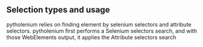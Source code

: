 ## Selection types and usage

pytholenium relies on finding element by selenium selectors and attribute selectors. pytholenium first performs a Selenium selectors search, and with those WebElements output, it applies the Attribute selectors search
